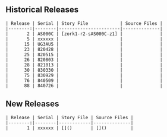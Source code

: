 
## Historical Releases

    | Release | Serial | Story File            | Source Files |
    |--------:|--------|-----------------------|--------------|
    |       2 | AS000C | [zork1-r2-sAS000C-z1] |              |
    |       5 | xxxxxx |                       |              |
    |      15 | UG3AU5 |                       |              |
    |      23 | 820428 |                       |              |
    |      25 | 820515 |                       |              |
    |      26 | 820803 |                       |              |
    |      28 | 821013 |                       |              |
    |      30 | 830330 |                       |              |
    |      75 | 830929 |                       |              |
    |      76 | 840509 |                       |              |
    |      88 | 840726 |                       |              |

[zork1-r2-sAS000C-z1]: https://eblong.com/infocom/gamefiles/zork1-r2-sAS000C.z1

## New Releases

    | Release | Serial | Story File | Source Files |
    |--------:|--------|------------|--------------|
    |       1 | xxxxxx | []()       | []()         |